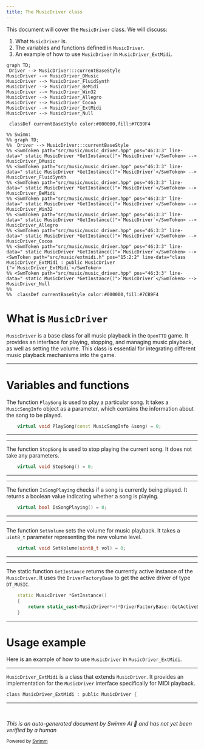 ```yaml
---
title: The MusicDriver class
---
```

This document will cover the <SwmToken path="src/music/music_driver.hpp" pos="46:3:3" line-data="	static MusicDriver *GetInstance()">`MusicDriver`</SwmToken> class. We will discuss:

1. What <SwmToken path="src/music/music_driver.hpp" pos="46:3:3" line-data="	static MusicDriver *GetInstance()">`MusicDriver`</SwmToken> is.
2. The variables and functions defined in <SwmToken path="src/music/music_driver.hpp" pos="46:3:3" line-data="	static MusicDriver *GetInstance()">`MusicDriver`</SwmToken>.
3. An example of how to use <SwmToken path="src/music/music_driver.hpp" pos="46:3:3" line-data="	static MusicDriver *GetInstance()">`MusicDriver`</SwmToken> in <SwmToken path="src/music/extmidi.h" pos="15:2:2" line-data="class MusicDriver_ExtMidi : public MusicDriver {">`MusicDriver_ExtMidi`</SwmToken>.

```mermaid
graph TD;
 Driver --> MusicDriver:::currentBaseStyle
MusicDriver --> MusicDriver_DMusic
MusicDriver --> MusicDriver_FluidSynth
MusicDriver --> MusicDriver_BeMidi
MusicDriver --> MusicDriver_Win32
MusicDriver --> MusicDriver_Allegro
MusicDriver --> MusicDriver_Cocoa
MusicDriver --> MusicDriver_ExtMidi
MusicDriver --> MusicDriver_Null

 classDef currentBaseStyle color:#000000,fill:#7CB9F4

%% Swimm:
%% graph TD;
%%  Driver --> MusicDriver:::currentBaseStyle
%% <SwmToken path="src/music/music_driver.hpp" pos="46:3:3" line-data="	static MusicDriver *GetInstance()">`MusicDriver`</SwmToken> --> MusicDriver_DMusic
%% <SwmToken path="src/music/music_driver.hpp" pos="46:3:3" line-data="	static MusicDriver *GetInstance()">`MusicDriver`</SwmToken> --> MusicDriver_FluidSynth
%% <SwmToken path="src/music/music_driver.hpp" pos="46:3:3" line-data="	static MusicDriver *GetInstance()">`MusicDriver`</SwmToken> --> MusicDriver_BeMidi
%% <SwmToken path="src/music/music_driver.hpp" pos="46:3:3" line-data="	static MusicDriver *GetInstance()">`MusicDriver`</SwmToken> --> MusicDriver_Win32
%% <SwmToken path="src/music/music_driver.hpp" pos="46:3:3" line-data="	static MusicDriver *GetInstance()">`MusicDriver`</SwmToken> --> MusicDriver_Allegro
%% <SwmToken path="src/music/music_driver.hpp" pos="46:3:3" line-data="	static MusicDriver *GetInstance()">`MusicDriver`</SwmToken> --> MusicDriver_Cocoa
%% <SwmToken path="src/music/music_driver.hpp" pos="46:3:3" line-data="	static MusicDriver *GetInstance()">`MusicDriver`</SwmToken> --> <SwmToken path="src/music/extmidi.h" pos="15:2:2" line-data="class MusicDriver_ExtMidi : public MusicDriver {">`MusicDriver_ExtMidi`</SwmToken>
%% <SwmToken path="src/music/music_driver.hpp" pos="46:3:3" line-data="	static MusicDriver *GetInstance()">`MusicDriver`</SwmToken> --> MusicDriver_Null
%% 
%%  classDef currentBaseStyle color:#000000,fill:#7CB9F4
```

# What is <SwmToken path="src/music/music_driver.hpp" pos="46:3:3" line-data="	static MusicDriver *GetInstance()">`MusicDriver`</SwmToken>

<SwmToken path="src/music/music_driver.hpp" pos="46:3:3" line-data="	static MusicDriver *GetInstance()">`MusicDriver`</SwmToken> is a base class for all music playback in the <SwmToken path="src/music/music_driver.hpp" pos="2:13:13" line-data=" * This file is part of OpenTTD.">`OpenTTD`</SwmToken> game. It provides an interface for playing, stopping, and managing music playback, as well as setting the volume. This class is essential for integrating different music playback mechanisms into the game.

<SwmSnippet path="/src/music/music_driver.hpp" line="24">

---

# Variables and functions

The function <SwmToken path="src/music/music_driver.hpp" pos="24:5:5" line-data="	virtual void PlaySong(const MusicSongInfo &amp;song) = 0;">`PlaySong`</SwmToken> is used to play a particular song. It takes a <SwmToken path="src/music/music_driver.hpp" pos="24:9:9" line-data="	virtual void PlaySong(const MusicSongInfo &amp;song) = 0;">`MusicSongInfo`</SwmToken> object as a parameter, which contains the information about the song to be played.

```c++
	virtual void PlaySong(const MusicSongInfo &song) = 0;
```

---

</SwmSnippet>

<SwmSnippet path="/src/music/music_driver.hpp" line="29">

---

The function <SwmToken path="src/music/music_driver.hpp" pos="29:5:5" line-data="	virtual void StopSong() = 0;">`StopSong`</SwmToken> is used to stop playing the current song. It does not take any parameters.

```c++
	virtual void StopSong() = 0;
```

---

</SwmSnippet>

<SwmSnippet path="/src/music/music_driver.hpp" line="35">

---

The function <SwmToken path="src/music/music_driver.hpp" pos="35:5:5" line-data="	virtual bool IsSongPlaying() = 0;">`IsSongPlaying`</SwmToken> checks if a song is currently being played. It returns a boolean value indicating whether a song is playing.

```c++
	virtual bool IsSongPlaying() = 0;
```

---

</SwmSnippet>

<SwmSnippet path="/src/music/music_driver.hpp" line="41">

---

The function <SwmToken path="src/music/music_driver.hpp" pos="41:5:5" line-data="	virtual void SetVolume(uint8_t vol) = 0;">`SetVolume`</SwmToken> sets the volume for music playback. It takes a <SwmToken path="src/music/music_driver.hpp" pos="41:7:7" line-data="	virtual void SetVolume(uint8_t vol) = 0;">`uint8_t`</SwmToken> parameter representing the new volume level.

```c++
	virtual void SetVolume(uint8_t vol) = 0;
```

---

</SwmSnippet>

<SwmSnippet path="/src/music/music_driver.hpp" line="46">

---

The static function <SwmToken path="src/music/music_driver.hpp" pos="46:6:6" line-data="	static MusicDriver *GetInstance()">`GetInstance`</SwmToken> returns the currently active instance of the <SwmToken path="src/music/music_driver.hpp" pos="46:3:3" line-data="	static MusicDriver *GetInstance()">`MusicDriver`</SwmToken>. It uses the <SwmToken path="src/music/music_driver.hpp" pos="48:9:9" line-data="		return static_cast&lt;MusicDriver*&gt;(*DriverFactoryBase::GetActiveDriver(Driver::DT_MUSIC));">`DriverFactoryBase`</SwmToken> to get the active driver of type <SwmToken path="src/music/music_driver.hpp" pos="48:15:15" line-data="		return static_cast&lt;MusicDriver*&gt;(*DriverFactoryBase::GetActiveDriver(Driver::DT_MUSIC));">`DT_MUSIC`</SwmToken>.

```c++
	static MusicDriver *GetInstance()
	{
		return static_cast<MusicDriver*>(*DriverFactoryBase::GetActiveDriver(Driver::DT_MUSIC));
	}
```

---

</SwmSnippet>

# Usage example

Here is an example of how to use <SwmToken path="src/music/music_driver.hpp" pos="46:3:3" line-data="	static MusicDriver *GetInstance()">`MusicDriver`</SwmToken> in <SwmToken path="src/music/extmidi.h" pos="15:2:2" line-data="class MusicDriver_ExtMidi : public MusicDriver {">`MusicDriver_ExtMidi`</SwmToken>.

<SwmSnippet path="/src/music/extmidi.h" line="15">

---

<SwmToken path="src/music/extmidi.h" pos="15:2:2" line-data="class MusicDriver_ExtMidi : public MusicDriver {">`MusicDriver_ExtMidi`</SwmToken> is a class that extends <SwmToken path="src/music/extmidi.h" pos="15:8:8" line-data="class MusicDriver_ExtMidi : public MusicDriver {">`MusicDriver`</SwmToken>. It provides an implementation for the <SwmToken path="src/music/extmidi.h" pos="15:8:8" line-data="class MusicDriver_ExtMidi : public MusicDriver {">`MusicDriver`</SwmToken> interface specifically for MIDI playback.

```c
class MusicDriver_ExtMidi : public MusicDriver {
```

---

</SwmSnippet>

&nbsp;

*This is an auto-generated document by Swimm AI 🌊 and has not yet been verified by a human*

<SwmMeta version="3.0.0" repo-id="Z2l0aHViJTNBJTNBT3BlblRURC1jb3BpbG90LWRlbW8lM0ElM0Fzd2ltbWlv" repo-name="OpenTTD-copilot-demo"><sup>Powered by [Swimm](/)</sup></SwmMeta>
